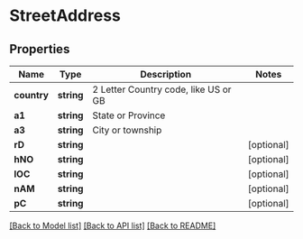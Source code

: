 # StreetAddress

## Properties
Name | Type | Description | Notes
------------ | ------------- | ------------- | -------------
**country** | **string** | 2 Letter Country code, like US or GB | 
**a1** | **string** | State or Province | 
**a3** | **string** | City or township | 
**rD** | **string** |  | [optional] 
**hNO** | **string** |  | [optional] 
**lOC** | **string** |  | [optional] 
**nAM** | **string** |  | [optional] 
**pC** | **string** |  | [optional] 

[[Back to Model list]](../README.md#documentation-for-models) [[Back to API list]](../README.md#documentation-for-api-endpoints) [[Back to README]](../README.md)


